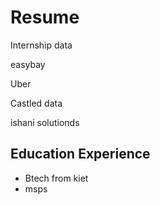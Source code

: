 # Resume

Internship data

easybay

Uber

Castled data

ishani solutionds


## Education Experience

- Btech from kiet
- msps
  

